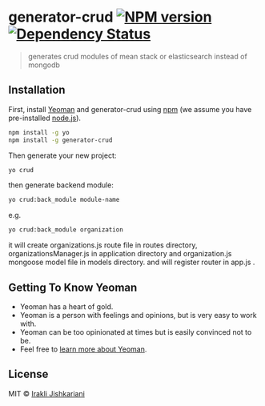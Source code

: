 # generator-crud [![NPM version][npm-image]][npm-url] [![Dependency Status][daviddm-image]][daviddm-url]
> generates crud modules of mean stack or elasticsearch instead of mongodb

## Installation

First, install [Yeoman](http://yeoman.io) and generator-crud using [npm](https://www.npmjs.com/) (we assume you have pre-installed [node.js](https://nodejs.org/)).

```bash
npm install -g yo
npm install -g generator-crud
```

Then generate your new project:

```bash
yo crud
```

then generate backend module:

```bash
yo crud:back_module module-name
```

e.g.
```bash
yo crud:back_module organization
```

it will create organizations.js route file in routes directory, organizationsManager.js in application directory and organization.js mongoose model file in models directory. and will register router in app.js .

## Getting To Know Yeoman

 * Yeoman has a heart of gold.
 * Yeoman is a person with feelings and opinions, but is very easy to work with.
 * Yeoman can be too opinionated at times but is easily convinced not to be.
 * Feel free to [learn more about Yeoman](http://yeoman.io/).

## License

MIT © [Irakli Jishkariani]()


[npm-image]: https://badge.fury.io/js/generator-crud.svg
[npm-url]: https://npmjs.org/package/generator-crud
[travis-image]: https://travis-ci.org/0xZeroCode/generator-crud.svg?branch=master
[travis-url]: https://travis-ci.org/0xZeroCode/generator-crud
[daviddm-image]: https://david-dm.org/0xZeroCode/generator-crud.svg?theme=shields.io
[daviddm-url]: https://david-dm.org/0xZeroCode/generator-crud
